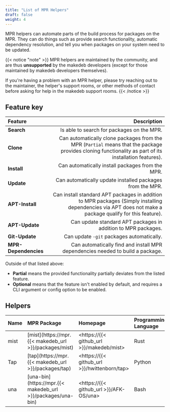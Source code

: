 ```yaml
---
title: "List of MPR Helpers"
draft: false
weight: 4
---
```


MPR helpers can automate parts of the build process for packages on the MPR. They can do things such as provide search functionality, automatic dependency resolution, and tell you when packages on your system need to be updated.

{{< notice "note" >}}
MPR helpers are maintained by the community, and are thus **unsupported** by the makedeb developers (except for those maintained by makedeb developers themselves).

If you're having a problem with an MPR helper, please try reaching out to the maintainer, the helper's support rooms, or other methods of contact before asking for help in the makedeb support rooms.
{{< /notice >}}

## Feature key
| Feature              | Description                                                                                                                                              |
| :---                 | ---:                                                                                                                                                     |
| **Search**           | Is able to search for packages on the MPR.                                                                                                               |
| **Clone**            | Can automatically clone packages from the MPR (`Partial` means that the package provides cloning functionality as part of its installation features).    |
| **Install**          | Can automatically install packages from the MPR.                                                                                                         |
| **Update**           | Can automatically update installed packages from the MPR.                                                                                                |
| **APT-Install**      | Can install standard APT packages in addition to MPR packages (Simply installing dependencies via APT does not make a package qualify for this feature). |
| **APT-Update**       | Can update standard APT packages in addition to MPR packages.                                                                                            |
| **Git-Update**       | Can update `-git` packages automatically.                                                                                                                |
| **MPR-Dependencies** | Can automatically find and install MPR dependencies needed to build a package.                                                                           |

Outside of that listed above:

- **Partial** means the provided functionality partially deviates from the listed feature.
- **Optional** means that the feature isn't enabled by default, and requires a CLI argument or config option to be enabled.

## Helpers
| Name    | MPR Package                                                 | Homepage                                     | Programming Language | Search | Clone   | Install | Update | APT-Install | APT-Update | Git-Update | MPR-Dependencies |
| :---    | :---------------------------------------------------------- | :------------------------------------------- | :-----               | :----- | :------ | :------ | :----- | :---------- | :--------  | :--------  | :--------------- |
| mist    | [mist](https://mpr.{{< makedeb_url >}}/packages/mist)       | <https://{{< github_url >}}/makedeb/mist>    | Rust                 | Yes    | Yes     | No      | No     | No          | No         | No         | No               |
| Tap     | [tap](https://mpr.{{< makedeb_url >}}/packages/tap)         | <https://{{< github_url >}}/hwittenborn/tap> | Python               | Yes    | Partial | Yes     | Yes    | Yes         | Yes        | No         | No               |
| una     | [una-bin](https://mpr.{{< makedeb_url >}}/packages/una-bin) | <https://{{< github_url >}}/AFK-OS/una>      | Bash                 | Yes    | Yes     | Yes     | Yes    | Yes         | Yes        | Yes        | Yes              |
